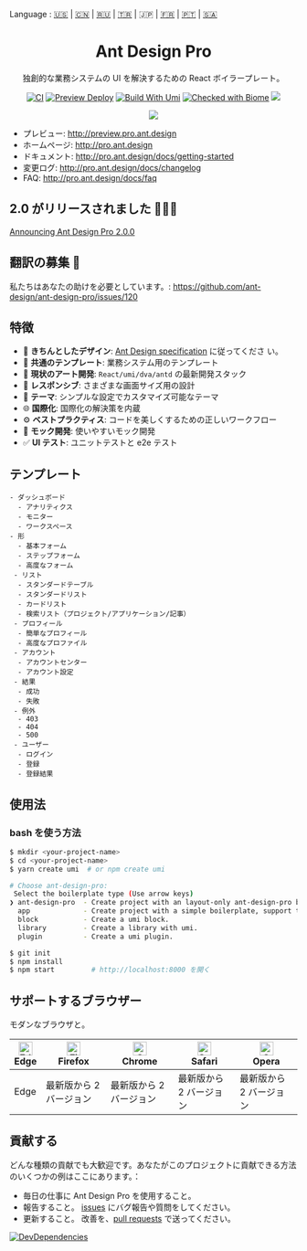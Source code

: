 Language : [🇺🇸](./README.md) | [🇨🇳](./README.zh-CN.md) | [🇷🇺](./README.ru-RU.md) | [🇹🇷](./README.tr-TR.md) | 🇯🇵 | [🇫🇷](./README.fr-FR.md) | [🇵🇹](./README.pt-BR.md) | [🇸🇦](./README.ar-DZ.md)

<h1 align="center">Ant Design Pro</h1>

<div align="center">

独創的な業務システムの UI を解決するための React ボイラープレート。

[![CI](https://github.com/ant-design/ant-design-pro/actions/workflows/ci.yml/badge.svg)](https://github.com/ant-design/ant-design-pro/actions/workflows/ci.yml)
[![Preview Deploy](https://github.com/ant-design/ant-design-pro/actions/workflows/preview-deploy.yml/badge.svg)](https://github.com/ant-design/ant-design-pro/actions/workflows/preview-deploy.yml)
[![Build With Umi](https://img.shields.io/badge/build%20with-umi-028fe4.svg?style=flat-square)](http://umijs.org/)
[![Checked with Biome](https://img.shields.io/badge/Checked_with-Biome-60a5fa?style=flat&logo=biome)](https://biomejs.dev)
![](https://badgen.net/badge/icon/Ant%20Design?icon=https://gw.alipayobjects.com/zos/antfincdn/Pp4WPgVDB3/KDpgvguMpGfqaHPjicRK.svg&label)

![](https://github.com/user-attachments/assets/fde29061-3d9a-4397-8ac2-397b0e033ef5)

</div>

- プレビュー: http://preview.pro.ant.design
- ホームページ: http://pro.ant.design
- ドキュメント: http://pro.ant.design/docs/getting-started
- 変更ログ: http://pro.ant.design/docs/changelog
- FAQ: http://pro.ant.design/docs/faq

## 2.0 がリリースされました 🎉🎉🎉

[Announcing Ant Design Pro 2.0.0](https://medium.com/ant-design/beautiful-and-powerful-ant-design-pro-2-0-release-51358da5af95)

## 翻訳の募集 :loudspeaker:

私たちはあなたの助けを必要としています。: https://github.com/ant-design/ant-design-pro/issues/120

## 特徴

- :gem: **きちんとしたデザイン**: [Ant Design specification](http://ant.design/) に従ってくださ い。
- :triangular_ruler: **共通のテンプレート**: 業務システム用のテンプレート
- :rocket: **現状のアート開発**: `React/umi/dva/antd` の最新開発スタック
- :iphone: **レスポンシブ**: さまざまな画面サイズ用の設計
- :art: **テーマ**: シンプルな設定でカスタマイズ可能なテーマ
- :globe_with_meridians: **国際化**: 国際化の解決策を内蔵
- :gear: **ベストプラクティス**: コードを美しくするための正しいワークフロー
- :1234: **モック開発**: 使いやすいモック開発
- :white_check_mark: **UI テスト**: ユニットテストと e2e テスト

## テンプレート

```
- ダッシュボード
  - アナリティクス
  - モニター
  - ワークスペース
- 形
  - 基本フォーム
  - ステップフォーム
  - 高度なフォーム
 - リスト
  - スタンダードテーブル
  - スタンダードリスト
  - カードリスト
  - 検索リスト（プロジェクト/アプリケーション/記事）
 - プロフィール
  - 簡単なプロフィール
  - 高度なプロファイル
 - アカウント
  - アカウントセンター
  - アカウント設定
 - 結果
  - 成功
  - 失敗
 - 例外
  - 403
  - 404
  - 500
 - ユーザー
  - ログイン
  - 登録
  - 登録結果
```

## 使用法

### bash を使う方法

```bash
$ mkdir <your-project-name>
$ cd <your-project-name>
$ yarn create umi  # or npm create umi

# Choose ant-design-pro:
 Select the boilerplate type (Use arrow keys)
❯ ant-design-pro  - Create project with an layout-only ant-design-pro boilerplate, use together with umi block.
  app             - Create project with a simple boilerplate, support typescript.
  block           - Create a umi block.
  library         - Create a library with umi.
  plugin          - Create a umi plugin.

$ git init
$ npm install
$ npm start         # http://localhost:8000 を開く
```

## サポートするブラウザー

モダンなブラウザと。

| [<img src="https://raw.githubusercontent.com/alrra/browser-logos/master/src/edge/edge_48x48.png" alt="Edge" width="24px" height="24px" />](http://godban.github.io/browsers-support-badges/)</br>Edge | [<img src="https://raw.githubusercontent.com/alrra/browser-logos/master/src/firefox/firefox_48x48.png" alt="Firefox" width="24px" height="24px" />](http://godban.github.io/browsers-support-badges/)</br>Firefox | [<img src="https://raw.githubusercontent.com/alrra/browser-logos/master/src/chrome/chrome_48x48.png" alt="Chrome" width="24px" height="24px" />](http://godban.github.io/browsers-support-badges/)</br>Chrome | [<img src="https://raw.githubusercontent.com/alrra/browser-logos/master/src/safari/safari_48x48.png" alt="Safari" width="24px" height="24px" />](http://godban.github.io/browsers-support-badges/)</br>Safari | [<img src="https://raw.githubusercontent.com/alrra/browser-logos/master/src/opera/opera_48x48.png" alt="Opera" width="24px" height="24px" />](http://godban.github.io/browsers-support-badges/)</br>Opera |
| --- | --- | --- | --- | --- |
| Edge | 最新版から 2 バージョン | 最新版から 2 バージョン | 最新版から 2 バージョン | 最新版から 2 バージョン |

## 貢献する

どんな種類の貢献でも大歓迎です。あなたがこのプロジェクトに貢献できる方法のいくつかの例はここにあります。：

- 毎日の仕事に Ant Design Pro を使用すること。
- 報告すること。 [issues](http://github.com/ant-design/ant-design-pro/issues) にバグ報告や質問をしてください。
- 更新すること。 改善を、[pull requests](http://github.com/ant-design/ant-design-pro/pulls) で送ってください。

[![DevDependencies](https://img.shields.io/david/dev/ant-design/ant-design-pro.svg)](https://david-dm.org/ant-design/ant-design-pro?type=dev)
